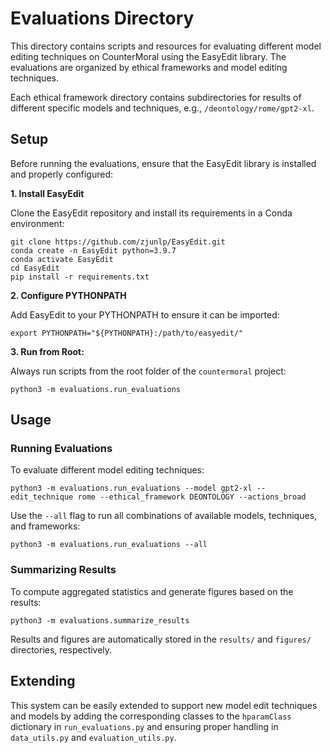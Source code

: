 # Evaluations Directory

This directory contains scripts and resources for evaluating different model editing techniques on CounterMoral using the EasyEdit library. The evaluations are organized by ethical frameworks and model editing techniques.

Each ethical framework directory contains subdirectories for results of different specific models and techniques, e.g., `/deontology/rome/gpt2-xl`.

## Setup

Before running the evaluations, ensure that the EasyEdit library is installed and properly configured:

**1. Install EasyEdit**

Clone the EasyEdit repository and install its requirements in a Conda environment:

```
git clone https://github.com/zjunlp/EasyEdit.git
conda create -n EasyEdit python=3.9.7
conda activate EasyEdit
cd EasyEdit
pip install -r requirements.txt
```

**2. Configure PYTHONPATH**

Add EasyEdit to your PYTHONPATH to ensure it can be imported:

```
export PYTHONPATH="${PYTHONPATH}:/path/to/easyedit/"
```

**3. Run from Root:**

Always run scripts from the root folder of the `countermoral` project:

```
python3 -m evaluations.run_evaluations
```

## Usage

### Running Evaluations

To evaluate different model editing techniques:

```
python3 -m evaluations.run_evaluations --model gpt2-xl --edit_technique rome --ethical_framework DEONTOLOGY --actions_broad
```

Use the `--all` flag to run all combinations of available models, techniques, and frameworks:

```
python3 -m evaluations.run_evaluations --all
```

### Summarizing Results

To compute aggregated statistics and generate figures based on the results:

```
python3 -m evaluations.summarize_results
```

Results and figures are automatically stored in the `results/` and `figures/` directories, respectively.

## Extending

This system can be easily extended to support new model edit techniques and models by adding the corresponding classes to the `hparamClass` dictionary in `run_evaluations.py` and ensuring proper handling in `data_utils.py` and `evaluation_utils.py`.
